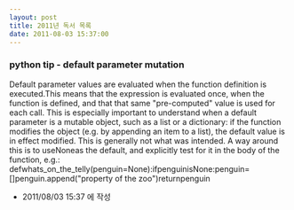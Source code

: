 ```yaml
---
layout: post
title: 2011년 독서 목록
date: 2011-08-03 15:37:00
---
```


### python tip - default parameter mutation


Default parameter values are evaluated when the function definition is executed.This means that the expression is evaluated once, when the function is defined, and that that same "pre-computed" value is used for each call. This is especially important to understand when a default parameter is a mutable object, such as a list or a dictionary: if the function modifies the object (e.g. by appending an item to a list), the default value is in effect modified. This is generally not what was intended. A way around this is to useNoneas the default, and explicitly test for it in the body of the function, e.g.:
defwhats_on_the_telly(penguin=None):ifpenguinisNone:penguin=[]penguin.append("property of the zoo")returnpenguin



- 2011/08/03 15:37 에 작성